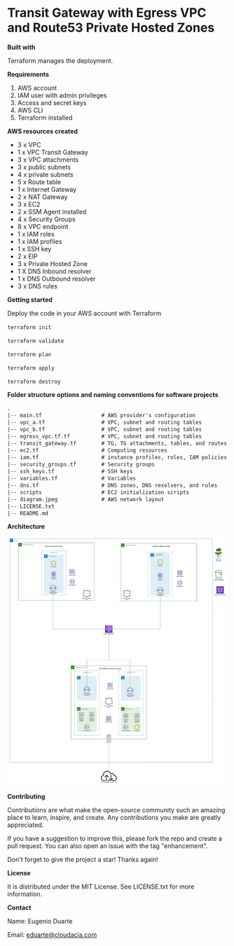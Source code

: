 # Transit Gateway with Egress VPC and Route53 Private Hosted Zones

**Built with**

Terraform manages the deployment.

**Requirements**

1. AWS account
2. IAM user with admin privileges
3. Access and secret keys
4. AWS CLI
5. Terraform installed

**AWS resources created**

* 3 x VPC
* 1 x VPC Transit Gateway
* 3 x VPC attachments
* 3 x public subnets
* 4 x private subnets
* 5 x Route table
* 1 x Internet Gateway
* 2 x NAT Gateway
* 3 x EC2
* 2 x SSM Agent installed
* 4 x Security Groups
* 8 x VPC endpoint
* 1 x IAM roles
* 1 x IAM profiles
* 1 x SSH key
* 2 x EIP
* 3 x Private Hosted Zone
* 1 X DNS Inbound resolver
* 1 x DNS Outbound resolver
* 3 x DNS rules

**Getting started**

Deploy the code in your AWS account with Terraform

`terraform init`

`terraform validate`

`terraform plan`

`terraform apply`

`terraform destroy`


**Folder structure options and naming conventions for software projects**
```
.
|-- main.tf                   # AWS provider's configuration
|-- vpc_a.tf                  # VPC, subnet and routing tables
|-- vpc_b.tf                  # VPC, subnet and routing tables
|-- egress_vpc.tf.tf          # VPC, subnet and routing tables
|-- transit_gateway.tf        # TG, TG attachments, tables, and routes
|-- ec2.tf                    # Computing resources
|-- iam.tf                    # instance profiles, roles, IAM policies
|-- security_groups.tf        # Security groups
|-- ssh_keys.tf               # SSH keys
|-- variables.tf              # Variables
|-- dns.tf                    # DNS zones, DNS resolvers, and rules
|-- scripts                   # EC2 initialization scripts
|-- diagram.jpeg              # AWS network layout
|-- LICENSE.txt
|-- README.md
```

**Architecture**

![Screenshot](diagram.jpeg)

**Contributing**

Contributions are what make the open-source community such an amazing place to learn, inspire, and create. Any contributions you make are greatly appreciated.

If you have a suggestion to improve this, please fork the repo and create a pull request. You can also open an issue with the tag "enhancement".

Don't forget to give the project a star! Thanks again!

**License**

It is distributed under the MIT License. See LICENSE.txt for more information.

**Contact**

Name: Eugenio Duarte

Email: eduarte@cloudacia.com
